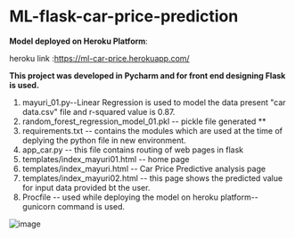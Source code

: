 # ML-flask-car-price-prediction
**Model deployed on Heroku Platform**:

heroku link :https://ml-car-price.herokuapp.com/

**This project was developed in Pycharm and for front end designing Flask is used.**
1. mayuri_01.py--Linear Regression is used to model the data present "car data.csv" file and r-squared value is 0.87.
2. random_forest_regression_model_01.pkl -- pickle file generated **
3. requirements.txt -- contains the modules which are used at the time of deplying the python file in new environment.
4. app_car.py -- this file contains routing of web pages in flask
5. templates/index_mayuri01.html -- home page
6. templates/index_mayuri.html   -- Car Price Predictive analysis page
7. templates/index_mayuri02.html -- this page shows the predicted value for input data provided bt the user.
8. Procfile -- used while deploying the model on heroku platform-- gunicorn command is used.

![image](https://user-images.githubusercontent.com/68188457/118434796-4f650880-b6fb-11eb-8452-4b820992eb6c.png)


